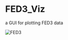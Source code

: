 # FED3_Viz
a GUI for plotting FED3 data

![FED3](https://github.com/earnestt1234/FED3_Viz/blob/master/img/redRED.jpg)
